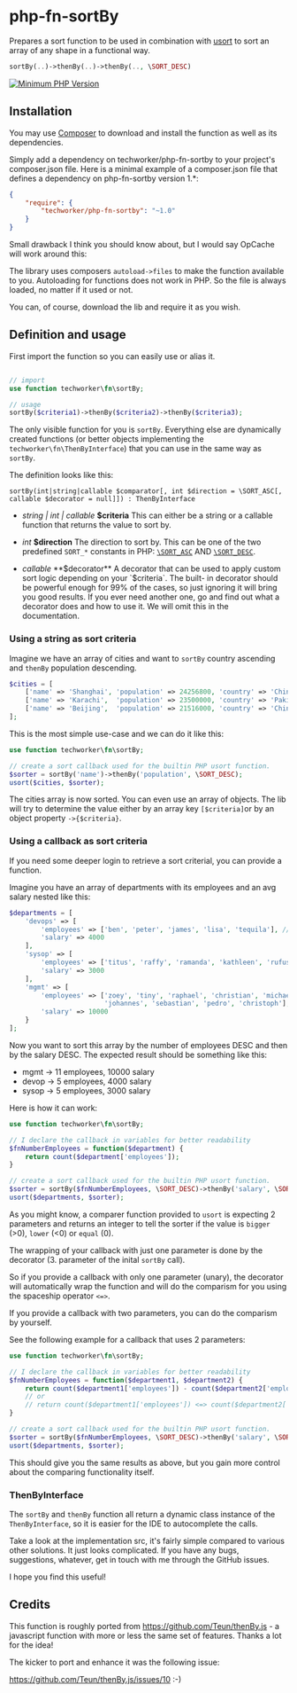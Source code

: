 # php-fn-sortBy

Prepares a sort function to be used in combination with [usort](https://php.net/) to sort an array of any shape in a 
functional way.

``` php
sortBy(..)->thenBy(..)->thenBy(.., \SORT_DESC)
```

[![Minimum PHP Version](https://img.shields.io/badge/PHP-7-green.svg?style=flat-square)](https://php.net/)

## Installation

You may use [Composer](https://getcomposer.org/) to download and install the function 
as well as its dependencies.

Simply add a dependency on techworker/php-fn-sortby to your project's composer.json file. Here is 
a minimal example of a composer.json file that defines a dependency on php-fn-sortby version 1.*:

``` json
{
    "require": {
        "techworker/php-fn-sortby": "~1.0"
    }
}
```

Small drawback I think you should know about, but I would say OpCache will work around this:

The library uses composers `autoload->files` to make the function available to you. Autoloading for 
functions does not work in PHP. So the file is always loaded, no matter if it used or not.

You can, of course, download the lib and require it as you wish.

## Definition and usage

First import the function so you can easily use or alias it.

``` php

// import
use function techworker\fn\sortBy;

// usage
sortBy($criteria1)->thenBy($criteria2)->thenBy($criteria3);
```

The only visible function for you is `sortBy`. Everything else are dynamically created functions 
(or better objects implementing the `techworker\fn\ThenByInterface`) that you can use in the 
same way as `sortBy`. 

The definition looks like this:

`sortBy(int|string|callable $comparator[, int $direction = \SORT_ASC[, callable $decorator = null]]) : ThenByInterface`

 - *string | int | callable* **$criteria**
   This can either be a string or a callable function that returns the value to sort by. 
   
 - *int* **$direction**
   The direction to sort by. This can be one of the two predefined `SORT_*` constants in PHP:
   [`\SORT_ASC`](http://php.net/manual/en/array.constants.php#constant.sort-asc) AND 
   [`\SORT_DESC`](http://php.net/manual/de/array.constants.php#constant.sort-desc).
    
 - *callable* **$decorator**
   A decorator that can be used to apply custom sort logic depending on your `$criteria`. The built-
   in decorator should be powerful enough for 99% of the cases, so just ignoring it will bring you
   good results. If you ever need another one, go and find out what a decorator does and how to 
   use it. We will omit this in the documentation.
    
### Using a string as sort criteria

Imagine we have an array of cities and want to `sortBy` country ascending and `thenBy` population
descending. 

``` php
$cities = [
    ['name' => 'Shanghai', 'population' => 24256800, 'country' => 'China'],
    ['name' => 'Karachi',  'population' => 23500000, 'country' => 'Pakistan'],
    ['name' => 'Beijing',  'population' => 21516000, 'country' => 'China']
];
```

This is the most simple use-case and we can do it like this:

``` php
use function techworker\fn\sortBy;

// create a sort callback used for the builtin PHP usort function.
$sorter = sortBy('name')->thenBy('population', \SORT_DESC);
usort($cities, $sorter);
```

The cities array is now sorted. You can even use an array of objects. The lib will try to 
determine the value either by an array key `[$criteria]`or by an object property `->{$criteria}`.

### Using a callback as sort criteria

If you need some deeper login to retrieve a sort criterial, you can provide a function.

Imagine you have an array of departments with its employees and an avg salary nested like this:

```php
$departments = [
    'devops' => [
        'employees' => ['ben', 'peter', 'james', 'lisa', 'tequila'], // 5
        'salary' => 4000
    ],
    'sysop' => [
        'employees' => ['titus', 'raffy', 'ramanda', 'kathleen', 'rufus'], // 5
        'salary' => 3000
    ],
    'mgmt' => [
        'employees' => ['zoey', 'tiny', 'raphael', 'christian', 'michael', 'rene', 'benny', 
                        'johannes', 'sebastian', 'pedro', 'christoph'], // 11
        'salary' => 10000
    }
];
```

Now you want to sort this array by the number of employees DESC and then by the salary DESC. 
The expected result should be something like this:

 - mgmt -> 11 employees, 10000 salary
 - devop -> 5 employees, 4000 salary
 - sysop -> 5 employees, 3000 salary

Here is how it can work:

```php
use function techworker\fn\sortBy;

// I declare the callback in variables for better readability
$fnNumberEmployees = function($department) {
    return count($department['employees']);
}

// create a sort callback used for the builtin PHP usort function.
$sorter = sortBy($fnNumberEmployees, \SORT_DESC)->thenBy('salary', \SORT_DESC);
usort($departments, $sorter);
```

As you might know, a comparer function provided to `usort` is expecting 2 parameters and returns
an integer to tell the sorter if the value is `bigger` (>0), `lower` (<0) or `equal` (0).

The wrapping of your callback with just one parameter is done by the decorator (3. parameter of 
the inital `sortBy` call). 

So if you provide a callback with only one parameter (unary), the decorator will automatically wrap
the function and will do the comparism for you using the spaceship operator `<=>`.
 
If you provide a callback with two parameters, you can do the comparism by yourself.

See the following example for a callback that uses 2 parameters:
 
```php
use function techworker\fn\sortBy;

// I declare the callback in variables for better readability
$fnNumberEmployees = function($department1, $department2) {
    return count($department1['employees']) - count($department2['employees']);
    // or 
    // return count($department1['employees']) <=> count($department2['employees']);
}

// create a sort callback used for the builtin PHP usort function.
$sorter = sortBy($fnNumberEmployees, \SORT_DESC)->thenBy('salary', \SORT_DESC);
usort($departments, $sorter);
```

This should give you the same results as above, but you gain more control about the comparing
functionality itself.

### ThenByInterface

The `sortBy` and `thenBy` function all return a dynamic class instance of the `ThenByInterface`, so
it is easier for the IDE to autocomplete the calls.

Take a look at the implementation src, it's fairly simple compared to various other solutions. It
just looks complicated. If you have any bugs, suggestions, whatever, get in touch with me through 
the GitHub issues.

I hope you find this useful!

## Credits

This function is roughly ported from https://github.com/Teun/thenBy.js - a javascript function with 
more or less the same set of features. Thanks a lot for the idea!

The kicker to port and enhance it was the following issue:

https://github.com/Teun/thenBy.js/issues/10 :-)